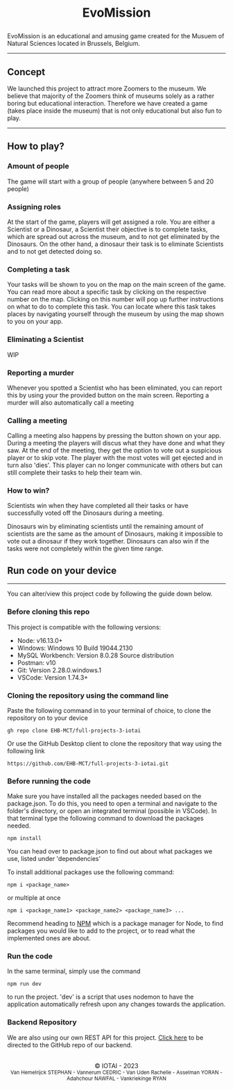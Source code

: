 # <p align='center'>**EvoMission**

EvoMission is an educational and amusing game created for the Musuem of Natural Sciences located in Brussels, Belgium.

<hr>

## **Concept**

We launched this project to attract more Zoomers to the museum. We believe that majority of the Zoomers think of museums solely as a rather boring but educational interaction. Therefore we have created a game (takes place inside the museum) that is not only educational but also fun to play.

<hr>

## **How to play?**

### **Amount of people**

The game will start with a group of people (anywhere between 5 and 20 people)

### **Assigning roles**

At the start of the game, players will get assigned a role. You are either a Scientist or a Dinosaur, a Scientist their objective is to complete tasks, which are spread out across the museum, and to not get eliminated by the Dinosaurs. On the other hand, a dinosaur their task is to eliminate Scientists and to not get detected doing so.

### **Completing a task**

Your tasks will be shown to you on the map on the main screen of the game. You can read more about a specific task by clicking on the respective number on the map. Clicking on this number will pop up further instructions on what to do to complete this task. You can locate where this task takes places by navigating yourself through the museum by using the map shown to you on your app.

### **Eliminating a Scientist**

WIP

### **Reporting a murder**

Whenever you spotted a Scientist who has been eliminated, you can report this by using your the provided button on the main screen. Reporting a murder will also automatically call a meeting

### **Calling a meeting**

Calling a meeting also happens by pressing the button shown on your app. During a meeting the players will discus what they have done and what they saw. At the end of the meeting, they get the option to vote out a suspicious player or to skip vote. The player with the most votes will get ejected and in turn also 'dies'. This player can no longer communicate with others but can still complete their tasks to help their team win.

### **How to win?**

Scientists win when they have completed all their tasks or have successfully voted off the Dinosaurs during a meeting.

Dinosaurs win by eliminating scientists until the remaining amount of scientists are the same as the amount of Dinosaurs, making it impossible to vote out a dinosaur if they work together. Dinosaurs can also win if the tasks were not completely within the given time range.

## **Run code on your device**

<hr>

You can alter/view this project code by following the guide down below.

### **Before cloning this repo**

This project is compatible with the following versions:

-   Node: v16.13.0+
-   Windows: Windows 10 Build 19044.2130
-   MySQL Workbench: Version 8.0.28 Source distribution
-   Postman: v10
-   Git: Version 2.28.0.windows.1
-   VSCode: Version 1.74.3+

### **Cloning the repository using the command line**

Paste the following command in to your terminal of choice, to clone the repository on to your device

```
gh repo clone EHB-MCT/full-projects-3-iotai
```

Or use the GitHub Desktop client to clone the repository that way using the following link

```
https://github.com/EHB-MCT/full-projects-3-iotai.git
```

### **Before running the code**

Make sure you have installed all the packages needed based on the package.json.
To do this, you need to open a terminal and navigate to the folder's directory, or open an integrated terminal (possible in VSCode). In that terminal type the following command to download the packages needed.

```
npm install
```

You can head over to package.json to find out about what packages we use, listed under 'dependencies'

To install additional packages use the following command:

```
npm i <package_name>
```

or multiple at once

```
npm i <package_name1> <package_name2> <package_name3> ...
```

Recommend heading to [NPM](https://www.npmjs.com/) which is a package manager for Node, to find packages you would like to add to the project, or to read what the implemented ones are about.

### Run the code

In the same terminal, simply use the command

```
npm run dev
```

to run the project. 'dev' is a script that uses nodemon to have the application automatically refresh upon any changes towards the application.

### **Backend Repository**

We are also using our own REST API for this project. [Click here](https://github.com/StephanVanHemelrijck/iotai-backend) to be directed to the GitHub repo of our backend.

<p align='center'>
<br>
&copy; IOTAI - 2023
<br>
<small>Van Hemelrijck STEPHAN - Vannerum CEDRIC - Van Uden Rachelle - Asselman YORAN - Adahchour NAWFAL - Vankriekinge RYAN<small>

